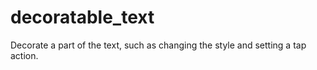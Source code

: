 # decoratable_text

Decorate a part of the text, such as changing the style and setting a tap action.
